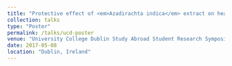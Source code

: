```yaml
---
title: "Protective effect of <em>Azadirachta indica</em> extract on heat treated <em>Arabidopsis thaliana</em> and <em>Lolium perenne</em>."
collection: talks
type: "Poster"
permalink: /talks/ucd-poster
venue: "University College Dublin Study Abroad Student Research Symposium"
date: 2017-05-08
location: "Dublin, Ireland"
---
```

